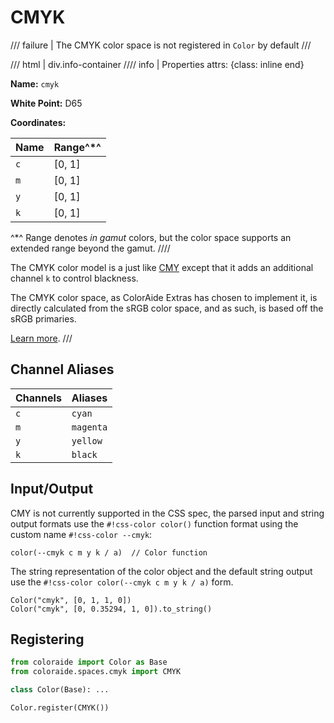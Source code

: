 # CMYK

/// failure | The CMYK color space is not registered in `Color` by default
///

/// html | div.info-container
//// info | Properties
    attrs: {class: inline end}

**Name:** `cmyk`

**White Point:** D65

**Coordinates:**

Name | Range^\*^
---- | -----
`c`  | [0, 1]
`m`  | [0, 1]
`y`  | [0, 1]
`k`  | [0, 1]

^\*^ Range denotes _in gamut_ colors, but the color space supports an extended range beyond the gamut.
////

The CMYK color model is a just like [CMY](./cmy.md) except that it adds an additional channel `k` to control blackness.

The CMYK color space, as ColorAide Extras has chosen to implement it, is directly calculated from the sRGB color space,
and as such, is based off the sRGB primaries.

[Learn more](https://en.wikipedia.org/wiki/CMY_color_model).
///

## Channel Aliases

Channels | Aliases
-------- | -------
`c`      | `cyan`
`m`      | `magenta`
`y`      | `yellow`
`k`      | `black`

## Input/Output

CMY is not currently supported in the CSS spec, the parsed input and string output formats use the
`#!css-color color()` function format using the custom name `#!css-color --cmyk`:

```css-color
color(--cmyk c m y k / a)  // Color function
```

The string representation of the color object and the default string output use the
`#!css-color color(--cmyk c m y k / a)` form.

```playground
Color("cmyk", [0, 1, 1, 0])
Color("cmyk", [0, 0.35294, 1, 0]).to_string()
```

## Registering

```py
from coloraide import Color as Base
from coloraide.spaces.cmyk import CMYK

class Color(Base): ...

Color.register(CMYK())
```
